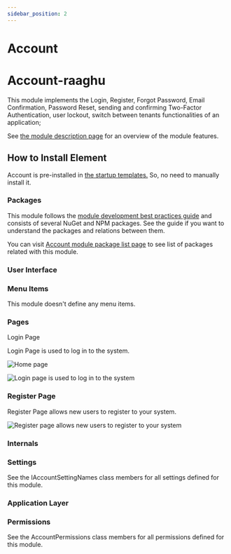 ```yaml
---
sidebar_position: 2
---
```


# Account 

Account-raaghu
==============

This module implements the Login, Register, Forgot Password, Email Confirmation, Password Reset, sending and confirming Two-Factor Authentication, user lockout, switch between tenants functionalities of an application;

See [the module description page](https://commercial.abp.io/modules/Volo.Account.Pro?_ga=2.203721431.638389710.1682325508-1619359562.1681202968) for an overview of the module features.

How to Install Element
----------------------

Account is pre-installed in [the startup templates.](https://docs.abp.io/en/commercial/7.2/startup-templates/application/index) So, no need to manually install it.

### Packages

This module follows the [module development best practices guide](https://docs.abp.io/en/abp/latest/Best-Practices/Index) and consists of several NuGet and NPM packages. See the guide if you want to understand the packages and relations between them.

You can visit [Account module package list page](https://abp.io/packages?moduleName=Volo.Account.Pro) to see list of packages related with this module.

### User Interface

### Menu Items

This module doesn't define any menu items.

### Pages

Login Page

Login Page is used to log in to the system.

![Home page](https://raaghustorageaccount.blob.core.windows.net/raaghu-docs/home-page.png)

![Login page is used to log in to the system](https://raaghustorageaccount.blob.core.windows.net/raaghu-docs/login_page.png)

### Register Page

Register Page allows new users to register to your system.

![Register page allows new users to register to your system](https://raaghustorageaccount.blob.core.windows.net/raaghu-docs/register_page.png)

### Internals

### Settings

See the IAccountSettingNames class members for all settings defined for this module.

### Application Layer

### Permissions

See the AccountPermissions class members for all permissions defined for this module.
